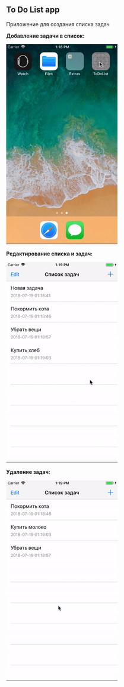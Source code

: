 ## To Do List app
Приложение для создания списка задач

**Добавление задачи в список:**

<img src="https://github.com/voronoff2803/Swift/blob/master/ToDoList/ToDoList/img/ezgif-4-830662e89e.gif?raw=true" width="300" />

**Редактирование списка и задач:**

<img src="https://github.com/voronoff2803/Swift/blob/master/ToDoList/ToDoList/img/ezgif-4-957a135f90.gif?raw=true" width="300" />

**Удаление задач:**

<img src="https://github.com/voronoff2803/Swift/blob/master/ToDoList/ToDoList/img/ezgif-4-91d6cef885.gif?raw=true" width="300" />